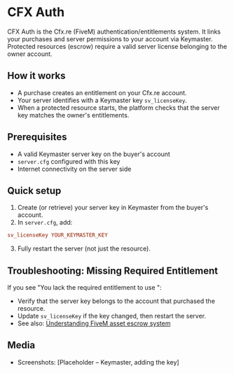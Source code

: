 # CFX Auth

CFX Auth is the Cfx.re (FiveM) authentication/entitlements system. It links your purchases and server permissions to your account via Keymaster. Protected resources (escrow) require a valid server license belonging to the owner account.

## How it works
- A purchase creates an entitlement on your Cfx.re account.
- Your server identifies with a Keymaster key `sv_licenseKey`.
- When a protected resource starts, the platform checks that the server key matches the owner's entitlements.

## Prerequisites
- A valid Keymaster server key on the buyer's account
- `server.cfg` configured with this key
- Internet connectivity on the server side

## Quick setup
1. Create (or retrieve) your server key in Keymaster from the buyer's account.
2. In `server.cfg`, add:

```cfg
sv_licenseKey YOUR_KEYMASTER_KEY
```

3. Fully restart the server (not just the resource).

## Troubleshooting: Missing Required Entitlement
If you see "You lack the required entitlement to use <resource>":
- Verify that the server key belongs to the account that purchased the resource.
- Update `sv_licenseKey` if the key changed, then restart the server.
- See also: [Understanding FiveM asset escrow system](escrow.md)

## Media
- Screenshots: [Placeholder – Keymaster, adding the key]
